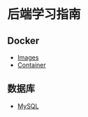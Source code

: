# 后端学习指南

<!-- ## 思维导图 -->
<!-- ![后端学习](后端学习.jpg) -->

<!-- ## 编程语言
- [Golang](introduction/why_write.md)
- [Python](introduction/reader.md)
- [PHP](introduction/reader.md) -->

## Docker
- [Images](docker/images.md)
- [Container](docker/container.md)

## 数据库
- [MySQL](mysql/index.md)


